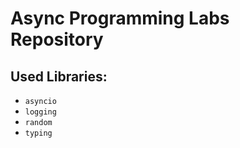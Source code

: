 # Async Programming Labs Repository

## Used Libraries:
- `asyncio`
- `logging`
- `random`
- `typing`
